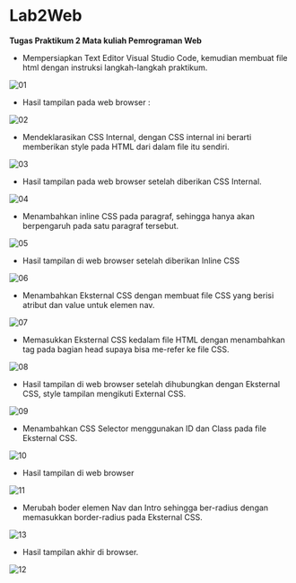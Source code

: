 # Lab2Web

**Tugas Praktikum 2 Mata kuliah Pemrograman Web**

+ Mempersiapkan Text Editor Visual Studio Code, kemudian membuat file html dengan instruksi langkah-langkah praktikum.

![01](https://user-images.githubusercontent.com/56189248/114292095-612d0d80-9ab6-11eb-8238-81cc921381b5.png)

+ Hasil tampilan pada web browser :

![02](https://user-images.githubusercontent.com/56189248/114292097-638f6780-9ab6-11eb-98cc-e12a7ce14480.png)

+ Mendeklarasikan CSS Internal, dengan CSS internal ini berarti memberikan style pada HTML dari dalam file itu sendiri.

![03](https://user-images.githubusercontent.com/56189248/114292098-6427fe00-9ab6-11eb-9bd1-a3eee04a06d7.png)

+ Hasil tampilan pada web browser setelah diberikan CSS Internal.

![04](https://user-images.githubusercontent.com/56189248/114292099-64c09480-9ab6-11eb-9e8c-62b8b5ff3477.png)

+ Menambahkan inline CSS pada paragraf, sehingga hanya akan berpengaruh pada satu paragraf tersebut.

![05](https://user-images.githubusercontent.com/56189248/114292100-65592b00-9ab6-11eb-968f-2d61c8b4726b.png)

+ Hasil tampilan di web browser setelah diberikan Inline CSS

![06](https://user-images.githubusercontent.com/56189248/114292101-65f1c180-9ab6-11eb-89b2-01a88574bb8c.png)

+ Menambahkan Eksternal CSS dengan membuat file CSS yang berisi atribut dan value untuk elemen nav.

![07](https://user-images.githubusercontent.com/56189248/114292102-668a5800-9ab6-11eb-8a54-b4c4a291b57d.png)

+ Memasukkan Eksternal CSS kedalam file HTML dengan menambahkan tag <link> pada bagian head supaya bisa me-refer ke file CSS.

![08](https://user-images.githubusercontent.com/56189248/114292103-6722ee80-9ab6-11eb-9eb8-26940ee2221c.png)

+ Hasil tampilan di web browser setelah dihubungkan dengan Eksternal CSS, style tampilan mengikuti External CSS.

![09](https://user-images.githubusercontent.com/56189248/114292104-67bb8500-9ab6-11eb-9476-e9fe5a4001bc.png)

+ Menambahkan CSS Selector menggunakan ID dan Class pada file Eksternal CSS.

![10](https://user-images.githubusercontent.com/56189248/114292106-68541b80-9ab6-11eb-8f0c-a9f685677be3.png)

+ Hasil tampilan di web browser

![11](https://user-images.githubusercontent.com/56189248/114292107-68ecb200-9ab6-11eb-8ef0-c339f34bc210.png)

+ Merubah boder elemen Nav dan Intro sehingga ber-radius dengan memasukkan border-radius pada Eksternal CSS.

![13](https://user-images.githubusercontent.com/56189248/114293416-0d272680-9ac0-11eb-9bdd-9a1eadff7015.png)

+ Hasil tampilan akhir di browser.

![12](https://user-images.githubusercontent.com/56189248/114292109-69854880-9ab6-11eb-9c76-673eb51324c0.png)
